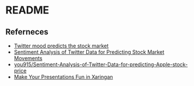 # README


## Referneces

- [Twitter mood predicts the stock market](https://arxiv.org/abs/1010.3003)
- [Sentiment Analysis of Twitter Data for Predicting Stock Market Movements](https://arxiv.org/abs/1610.09225)
- [you915/Sentiment-Analysis-of-Twitter-Data-for-predicting-Apple-stock-price](https://github.com/you915/Sentiment-Analysis-of-Twitter-Data-for-predicting-Apple-stock-price)
- [Make Your Presentations Fun in Xaringan](http://svmiller.com/blog/2018/02/r-markdown-xaringan-theme/)